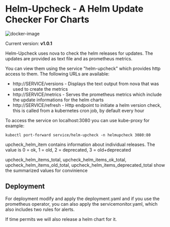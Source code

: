 # Helm-Upcheck - A Helm Update Checker For Charts
![docker-image](https://github.com/orchit/helm-upcheck/actions/workflows/docker-image.yml/badge.svg)

Current version: **v1.0.1**

Helm-Upcheck uses nova to check the helm releases for updates. The updates are provided as text file and as prometheus metrics.

You can view them using the service "helm-upcheck" which provides http access to them. The following URLs are available:

- http://SERVICE/versions  - Displays the text output from nova that was used to create the metrics
- http://SERVICE/metrics   - Serves the prometheus metrics which include the update informations for the helm charts
- http://SERVICE/refresh   - Http endpoint to initiate a helm version check, this is called from a kubernetes cron job, by default every hour

To access the service on localhost:3080 you can use kube-proxy for example:

    kubectl port-forward service/helm-upcheck -n helmupcheck 3080:80

upcheck_helm_item contains information about individual releases. The value is 0 = ok, 1 = old, 2 = deprecated, 3 = old+deprecated

upcheck_helm_items_total, upcheck_helm_items_ok_total, upcheck_helm_items_old_total, upcheck_helm_items_deprecated_total show the summarized values for convinience

## Deployment

For deployment modify and apply the deployment.yaml and if you use the prometheus operator, you can also apply the servicemonitor.yaml, which also includes two rules for alerts.

If time permits we will also release a helm chart for it.
